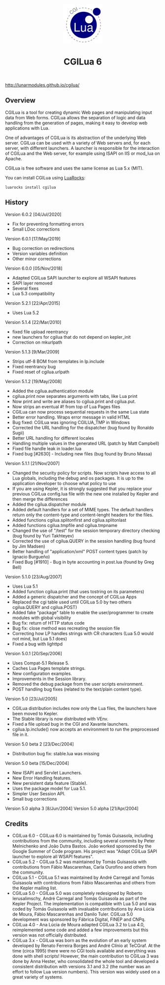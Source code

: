 <div align="center">
    <img src="./docs/cgi-128.gif" width="128" />
    <h1>CGILua 6</h1>
</div>

<br/>

http://lunarmodules.github.io/cgilua/

## Overview

CGILua is a tool for creating dynamic Web pages and manipulating input data
from Web forms. CGILua allows the separation of logic and data handling from
the generation of pages, making it easy to develop web applications with Lua.

One of advantages of CGILua is its abstraction of the underlying Web server.
CGILua can be used with a variety of Web servers and, for each server, with
different launchers. A launcher is responsible for the interaction of CGILua
and the Web server, for example using ISAPI on IIS or mod_lua on Apache.

CGILua is free software and uses the same license as Lua 5.x (MIT).

You can install CGILua using [LuaRocks](https://luarocks.org):

```
luarocks install cgilua
```

## History

Version 6.0.2 [04/Jul/2020]

* Fix for preventing formatting errors
* Small LDoc corrections

Version 6.0.1 [17/May/2019]

* Bug correction on redirections
* Version variables definition
* Other minor corrections

Version 6.0.0 [05/Nov/2018]

* Adapted CGILua SAPI launcher to explore all WSAPI features
* SAPI layer removed
* Several fixes
* Lua 5.3 compatibility

Version 5.2.1 [22/Apr/2015]

* Uses Lua 5.2

Version 5.1.4 [22/Mar/2010]

* fixed file upload reentrancy
* new launchers for cgilua that do not depend on kepler_init
* Correction on mkurlpath

Version 5.1.3 [9/Mar/2009]

* Strips utf-8 BOM from templates in lp.include
* Fixed reentrancy bug
* Fixed reset of cgilua.urlpath

Version 5.1.2 [19/May/2008]

* Added the cgilua.authentication module
* cgilua.print now separates arguments with tabs, like Lua print
* Now print and write are aliases to cgilua.print and cgilua.put.
* Now strips an eventual #! from top of Lua Pages files
* CGILua can now process sequential requests in the same Lua state
* Better error handling. Wraps error message in valid HTML
* Bug fixed: CGILua was ignoring CGILUA_TMP in Windows
* Corrected the URL handling for the dispatcher (bug found by Ronaldo Sugii)
* Better URL handling for different locales
* Handling multiple values in the generated URL (patch by Matt Campbell)
* Fixed file handle leak in loader.lua
* Fixed bug [#2630] - Including new files (bug found by Bruno Massa)

Version 5.1.1 [21/Nov/2007]

* Changed the security policy for scripts. Now scripts have access to all Lua globals, including the debug and os packages. It is up to the application developer to choose what policy to use
* If you are using Kepler, it is strongly suggested that you replace your previous CGILua config.lua file with the new one installed by Kepler and then merge the differences
* Added the cgilua.dispatcher module
* Added default handlers for a set of MIME types. The default handlers return only the content-type and content-lenght headers for the files.
* Added functions cgilua.splitonfirst and cgilua.splitonlast
* Added functions cgilua.tmpfile and cgilua.tmpname
* Changed the use of "/test" for the session temporary directory checking (bug found by Yuri Takhteyev)
* Corrected the use of cgilua.QUERY in the session handling (bug found by Jim Madsen)
* Better handling of "application/xml" POST content types (patch by Ignacio Burgueño)
* Fixed Bug [#1910] - Bug in byte accounting in post.lua (found by Greg Bell)

Version 5.1.0 [23/Aug/2007]

* Uses Lua 5.1
* Added function cgilua.print (that uses tostring on its parameters)
* Added a generic dispatcher and the concept of CGILua Apps
* Replaced the cgi table used until CGILua 5.0 by two others cgilua.QUERY and cgilua.POST)
* Added fake "package" table to enable the user/programmer to create modules with global visibility
* Bug fix: return of HTTP status code
* Bug fix: close method was recreating the session file
* Correcting how LP handles strings with CR characters (Lua 5.0 would not mind, but Lua 5.1 does)
* Fixed a bug with lighttpd

Version 5.0.1 [20/Sep/2006]

* Uses Compat-5.1 Release 5.
* Caches Lua Pages template strings.
* New configuration examples.
* Improvements in the Session library.
* Removed the debug package from the user scripts environment.
* POST handling bug fixes (related to the text/plain content type).

Version 5.0 [23/Jul/2005]

* CGILua distribution includes now only the Lua files, the launchers have been moved to Kepler.
* The Stable library is now distributed with VEnv.
* Fixed a file upload bug in the CGI and Xavante launchers.
* cgilua.lp.include() now accepts an environment to run the preprocessed file in it.

Version 5.0 beta 2 [23/Dec/2004]

* Distribution bug fix: stable.lua was missing

Version 5.0 beta [15/Dec/2004]

* New ISAPI and Servlet Launchers.
* New Error Handling features.
* New persistent data feature (Stable).
* Uses the package model for Lua 5.1.
* Simpler User Session API.
* Small bug corrections

Version 5.0 alpha 3 [8/Jun/2004]
Version 5.0 alpha [21/Apr/2004]

## Credits

* CGILua 6.0 - CGILua 6.0 is maintained by Tomás Guisasola, including contributions from the
  community, including several commits by Peter Melnichenko and João Dutra Bastos. João worked
  sponsored by the Google Summer of Code program. His project was "Adapt CGILua SAPI launcher
  to explore all WSAPI features".
* CGILua 5.2 - CGILua 5.2 was maintained by Tomás Guisasola with contributions from Fábio
  Mascarenhas, Carla Ourofino and others from the community.
* CGILua 5.1 - CGILua 5.1 was maintained by André Carregal and Tomás Guisasola with contributions
  from Fábio Mascarenhas and others from the Kepler mailing list. 
* CGILua 5.0 - CGILua 5.0 was completely redesigned by Roberto Ierusalimschy, André Carregal and
  Tomás Guisasola as part of the Kepler Project. The implementation is compatible with Lua 5.0
  and was coded by Tomás Guisasola with invaluable contributions by Ana Lúcia de Moura, Fábio
  Mascarenhas and Danilo Tuler. CGILua 5.0 development was sponsored by Fábrica Digital,
  FINEP and CNPq.
* CGILua 4.0 - Ana Lúcia de Moura adapted CGILua 3.2 to Lua 4.0, reimplemented some code and
  added a few improvements but this version was not officially distributed.
* CGILua 3.x - CGILua was born as the evolution of an early system developed by Renato Ferreira
  Borges and André Clínio at TeCGraf. At the time (circa 1995) there were no CGI tools available
  and everything was done with shell scripts! However, the main contribution to CGILua 3 was done
  by Anna Hester, who consolidated the whole tool and developed a consistent distribution with
  versions 3.1 and 3.2 (the number was an effort to follow Lua version numbers).
  This version was widely used on a great variety of systems.
